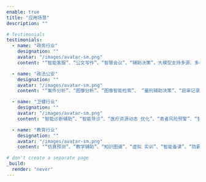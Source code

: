 ```yaml
---
enable: true
title: "应用场景"
description: ""

# Testimonials
testimonials:
  - name: "政务行业"
    designation: ""
    avatar: "/images/avatar-sm.png"
    content: "“智能客服”、“公文写作”、“智慧会议”、“辅助决策”，大模型支持多源、多模态、跨领域、联动分析的复杂数据治理，实现数据洞察动态实时的响应"

  - name: "政法公安"
    designation: ""
    avatar: "/images/avatar-sm.png"
    content: "“案件分析”、“图像分析”、“图像智能检索”、 “量刑辅助决策”、“庭审记录”、“智能问答”"

  - name: "卫健行业"
    designation: ""
    avatar: "/images/avatar-sm.png"
    content: "智能诊断辅助”、“智能导诊”、“医疗资源动态 优化”、“患者风险预警”、“智能随访”"

  - name: "教育行业"
    designation: ""
    avatar: "/images/avatar-sm.png"
    content: "“仿真预测”、“教学辅助”、“知识图谱”、“虚拟 实训”、“智能备课”、“防霸凌”"

# don't create a separate page
_build:
  render: "never"
---
```

